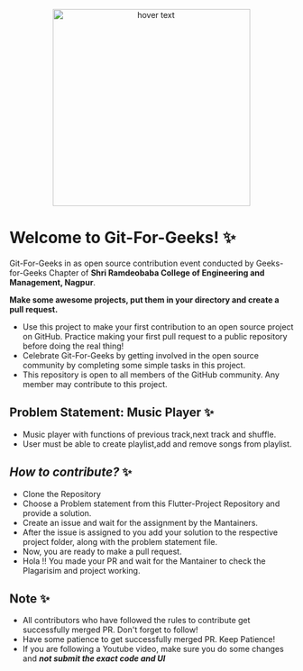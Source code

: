 <p align="center">
  <img src="https://lh5.googleusercontent.com/4dbbW-eyYqaTGAFFlLDtVO3lDVdaPSX671WExyKzLv1QI78zBUjJPE5Ek3SlTW3WCjA=w2400" width="350" title="hover text">
</p>


# **Welcome to Git-For-Geeks!** :sparkles:

Git-For-Geeks in as open source contribution event conducted by Geeks-for-Geeks Chapter of **Shri Ramdeobaba College of Engineering and Management, Nagpur**.

**Make some awesome projects, put them in your directory and create a pull request.** 

- Use this project to make your first contribution to an open source project on GitHub. Practice making your first pull request to a public repository before doing the real thing!
- Celebrate Git-For-Geeks by getting involved in the open source community by completing some simple tasks in this project.
- This repository is open to all members of the GitHub community. Any member may contribute to this project.

## **Problem Statement: Music Player** :sparkles:
 - Music player with functions of previous track,next track and shuffle.
 - User must be able to create playlist,add and remove songs from playlist.

## ***How to contribute?*** :sparkles:

- Clone the Repository
- Choose a Problem statement from this Flutter-Project Repository and provide a solution.
- Create an issue and wait for the assignment by the Mantainers.
- After the issue is assigned to you add your solution to the respective project folder, along with the problem statement file.
- Now, you are ready to make a pull request.
- Hola !! You made your PR and wait for the Mantainer to check the Plagarisim and project working.

## **Note** :sparkles:

- All contributors who have followed the rules to contribute get successfully merged PR. Don't forget to follow!
- Have some patience to get successfully merged PR. Keep Patience!
- If you are following a Youtube video, make sure you do some changes and ***not submit the exact code and UI***
